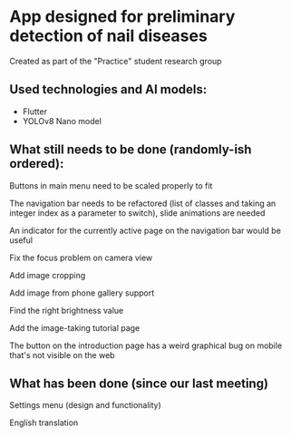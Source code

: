 # App designed for preliminary detection of nail diseases

Created as part of the "Practice" student research group

## Used technologies and AI models:
- Flutter
- YOLOv8 Nano model

## What still needs to be done (randomly-ish ordered):

Buttons in main menu need to be scaled properly to fit

The navigation bar needs to be refactored (list of classes and taking an integer index as a parameter to switch), slide animations are needed

An indicator for the currently active page on the navigation bar would be useful

Fix the focus problem on camera view

Add image cropping

Add image from phone gallery support

Find the right brightness value

Add the image-taking tutorial page

The button on the introduction page has a weird graphical bug on mobile that's not visible on the web

## What has been done (since our last meeting)

Settings menu (design and functionality)

English translation
